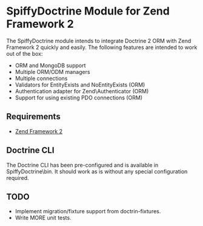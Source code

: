 # SpiffyDoctrine Module for Zend Framework 2
The SpiffyDoctrine module intends to integrate Doctrine 2 ORM with Zend Framework 2 quickly and easily. The following features are intended to work out of the box: 
  
  - ORM and MongoDB support
  - Multiple ORM/ODM managers
  - Multiple connections
  - Validators for EntityExists and NoEntityExists (ORM)
  - Authentication adapter for Zend\Authenticator (ORM)
  - Support for using existing PDO connections (ORM)
  
## Requirements
  - [Zend Framework 2](http://www.github.com/zendframework/zf2)

## Doctrine CLI
The Doctrine CLI has been pre-configured and is available in SpiffyDoctrine\bin. It should work as
is without any special configuration required.

## TODO
 - Implement migration/fixture support from doctrin-fixtures.
 - Write MORE unit tests.